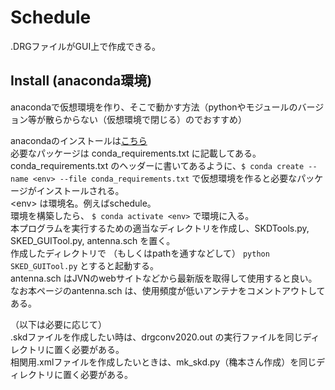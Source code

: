 # Schedule
.DRGファイルがGUI上で作成できる。
## Install (anaconda環境)
anacondaで仮想環境を作り、そこで動かす方法（pythonやモジュールのバージョン等が散らからない（仮想環境で閉じる）のでおすすめ）  

anacondaのインストールは[こちら](https://www.anaconda.com/download)  
必要なパッケージは conda_requirements.txt に記載してある。  
conda_requirements.txt のヘッダーに書いてあるように、`$ conda create --name <env> --file conda_requirements.txt` で仮想環境を作ると必要なパッケージがインストールされる。  
\<env> は環境名。例えばschedule。  
環境を構築したら、 `$ conda activate <env>` で環境に入る。  
本プログラムを実行するための適当なディレクトリを作成し、SKDTools.py, SKED_GUITool.py, antenna.sch を置く。  
作成したディレクトリで （もしくはpathを通すなどして） `python SKED_GUITool.py` とすると起動する。  
antenna.sch はJVNのwebサイトなどから最新版を取得して使用すると良い。なお本ページのantenna.sch は、使用頻度が低いアンテナをコメントアウトしてある。

（以下は必要に応じて）  
.skdファイルを作成したい時は、drgconv2020.out の実行ファイルを同じディレクトリに置く必要がある。  
相関用.xmlファイルを作成したいときは、mk_skd.py（穐本さん作成）を同じディレクトリに置く必要がある。
